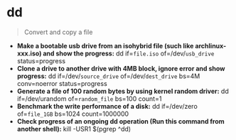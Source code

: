 # dd
> Convert and copy a file
- **Make a bootable usb drive from an isohybrid file (such like archlinux-xxx.iso) and show the progress:**
dd if=`file.iso` of=/dev/`usb_drive` status=progress
- **Clone a drive to another drive with 4MB block, ignore error and show progress:**
dd if=/dev/`source_drive` of=/dev/`dest_drive` bs=4M conv=noerror status=progress
- **Generate a file of 100 random bytes by using kernel random driver:**
dd if=/dev/urandom of=`random_file` bs=100 count=1
- **Benchmark the write performance of a disk:**
dd if=/dev/zero of=`file_1GB` bs=1024 count=1000000
- **Check progress of an ongoing dd operation (Run this command from another shell):**
kill -USR1 $(pgrep ^dd)
